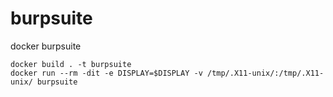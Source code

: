 # burpsuite
docker burpsuite

```
docker build . -t burpsuite
docker run --rm -dit -e DISPLAY=$DISPLAY -v /tmp/.X11-unix/:/tmp/.X11-unix/ burpsuite
```
